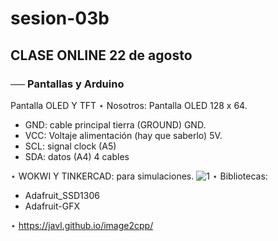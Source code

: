 # sesion-03b

## CLASE ONLINE 22 de agosto

### ── Pantallas y Arduino

Pantalla OLED Y TFT
⋆ Nosotros: Pantalla OLED 128 x 64.

- GND: cable principal tierra (GROUND) GND.
- VCC: Voltaje alimentación (hay que saberlo) 5V.
- SCL: signal clock (A5)
- SDA: datos (A4)
4 cables

⋆ WOKWI Y TINKERCAD: para simulaciones.
![1](./imagenes/1.png)
⋆ Bibliotecas:

- Adafruit_SSD1306
- Adafruit-GFX

⋆ <https://javl.github.io/image2cpp/>
